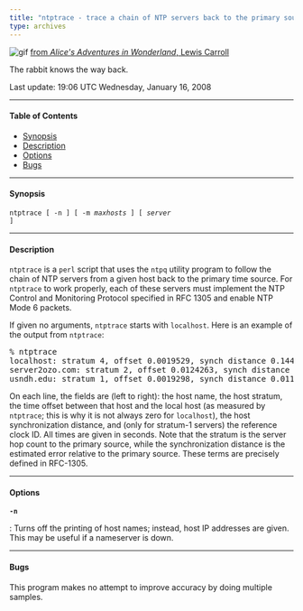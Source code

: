 ```yaml
---
title: "ntptrace - trace a chain of NTP servers back to the primary source"
type: archives
---
```


![gif](/archives/pic/alice13.gif) [from _Alice's Adventures in Wonderland_, Lewis Carroll](/reflib/pictures)

The rabbit knows the way back.

Last update: 19:06 UTC Wednesday, January 16, 2008

* * *

#### Table of Contents

* [Synopsis](/archives/4.2.6-series/ntptrace/#synopsis)
* [Description](/archives/4.2.6-series/ntptrace/#description)
* [Options](/archives/4.2.6-series/ntptrace/#options)
* [Bugs](/archives/4.2.6-series/ntptrace/#bugs)

* * *

#### Synopsis

<code>ntptrace [ -n ] [ -m _maxhosts_ ] [ _server_ ]</code>

* * *

#### Description

<code>ntptrace</code> is a <code>perl</code> script that uses the <code>ntpq</code> utility program to follow the chain of NTP servers from a given host back to the primary time source. For <code>ntptrace</code> to work properly, each of these servers must implement the NTP Control and Monitoring Protocol specified in RFC 1305 and enable NTP Mode 6 packets.

If given no arguments, <code>ntptrace</code> starts with <code>localhost</code>. Here is an example of the output from <code>ntptrace</code>:

<pre>% ntptrace
localhost: stratum 4, offset 0.0019529, synch distance 0.144135
server2ozo.com: stratum 2, offset 0.0124263, synch distance 0.115784
usndh.edu: stratum 1, offset 0.0019298, synch distance 0.011993, refid 'WWVB'
</pre>

On each line, the fields are (left to right): the host name, the host stratum, the time offset between that host and the local host (as measured by <code>ntptrace</code>; this is why it is not always zero for <code>localhost</code>), the host synchronization distance, and (only for stratum-1 servers) the reference clock ID. All times are given in seconds. Note that the stratum is the server hop count to the primary source, while the synchronization distance is the estimated error relative to the primary source. These terms are precisely defined in RFC-1305.

* * *

#### Options

<code>**-n**</code>

: Turns off the printing of host names; instead, host IP addresses are given. This may be useful if a nameserver is down.

* * *

#### Bugs

This program makes no attempt to improve accuracy by doing multiple samples.